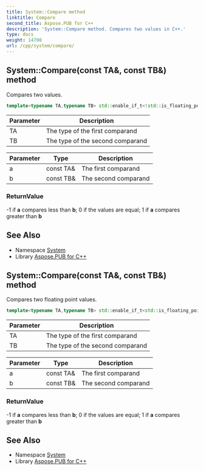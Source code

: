 ```yaml
---
title: System::Compare method
linktitle: Compare
second_title: Aspose.PUB for C++
description: 'System::Compare method. Compares two values in C++.'
type: docs
weight: 14700
url: /cpp/system/compare/
---
```

## System::Compare(const TA\&, const TB\&) method


Compares two values.

```cpp
template<typename TA,typename TB> std::enable_if_t<!std::is_floating_point<TA>::value &&!std::is_floating_point<TB>::value, int> System::Compare(const TA &a, const TB &b)
```


| Parameter | Description |
| --- | --- |
| TA | The type of the first comparand |
| TB | The type of the second comparand |

| Parameter | Type | Description |
| --- | --- | --- |
| a | const TA\& | The first comparand |
| b | const TB\& | The second comparand |

### ReturnValue

-1 if **a** compares less than **b**; 0 if the values are equal; 1 if **a** compares greater than **b**

## See Also

* Namespace [System](../)
* Library [Aspose.PUB for C++](../../)
## System::Compare(const TA\&, const TB\&) method


Compares two floating point values.

```cpp
template<typename TA,typename TB> std::enable_if_t<std::is_floating_point<TA>::value &&std::is_floating_point<TB>::value, int> System::Compare(const TA &a, const TB &b)
```


| Parameter | Description |
| --- | --- |
| TA | The type of the first comparand |
| TB | The type of the second comparand |

| Parameter | Type | Description |
| --- | --- | --- |
| a | const TA\& | The first comparand |
| b | const TB\& | The second comparand |

### ReturnValue

-1 if **a** compares less than **b**; 0 if the values are equal; 1 if **a** compares greater than **b**

## See Also

* Namespace [System](../)
* Library [Aspose.PUB for C++](../../)
